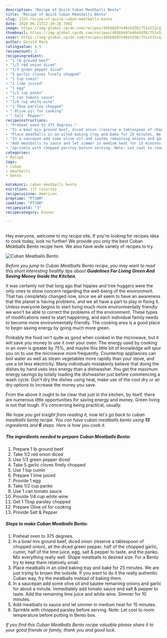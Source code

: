 ```yaml
---
description: "Recipe of Quick Cuban Meatballs Bento"
title: "Recipe of Quick Cuban Meatballs Bento"
slug: 1325-recipe-of-quick-cuban-meatballs-bento
date: 2020-06-21T22:39:28.740Z
image: https://img-global.cpcdn.com/recipes/4956bb97e46e5d36/751x532cq70/cuban-meatballs-bento-recipe-main-photo.jpg
thumbnail: https://img-global.cpcdn.com/recipes/4956bb97e46e5d36/751x532cq70/cuban-meatballs-bento-recipe-main-photo.jpg
cover: https://img-global.cpcdn.com/recipes/4956bb97e46e5d36/751x532cq70/cuban-meatballs-bento-recipe-main-photo.jpg
author: Gerald Mack
ratingvalue: 4.5
reviewcount: 3
recipeingredient:
- "1 lb ground beef"
- "1/2 red onion diced"
- "1/3 green pepper diced"
- "5 garlic cloves finely chopped"
- "1 tsp cumin"
- "1 lime juiced"
- "1 egg"
- "1/2 cup panko"
- "1 can tomato sauce"
- "1/4 cup white wine"
- "1 Tbsp parsley chopped"
- " Olive oil for cooking"
- " Salt  Pepper"
recipeinstructions:
- "Preheat oven to 375 degrees."
- "In a bowl mix ground beef, diced onion (reserve a tablespoon of chopped onion), all the diced green pepper, half of the chopped garlic, cumin, half of the lime juice, egg, salt &amp; pepper to taste, and the panko. Mix everything really well. Shape meatballs to desired size. For a Bento try to keep them relatively small."
- "Place meatballs in an oiled baking tray and bake for 25 minutes. We are just trying to brown the outside. If you want to do it the really authentic Cuban way, fry the meatballs instead of baking them."
- "In a saucepan add some olive oil and sautée remaining onions and garlic for about a minute. Immediately add tomato sauce and salt &amp; pepper to taste. Add the remaining lime juice and white wine. Simmer for 10 minutes."
- "Add meatballs to sauce and let simmer in medium heat for 15 minutes."
- "Sprinkle with chopped parsley before serving. Note: Let cool to room temperature before putting in Bento box."
categories:
- Recipe
tags:
- cuban
- meatballs
- bento

katakunci: cuban meatballs bento 
nutrition: 117 calories
recipecuisine: American
preptime: "PT38M"
cooktime: "PT38M"
recipeyield: "3"
recipecategory: Dinner

---
```

<br>
Hey everyone, welcome to my recipe site, If you're looking for recipes idea to cook today, look no further! We provide you only the best Cuban Meatballs Bento recipe here. We also have wide variety of recipes to try.
<br>


![Cuban Meatballs Bento](https://img-global.cpcdn.com/recipes/4956bb97e46e5d36/751x532cq70/cuban-meatballs-bento-recipe-main-photo.jpg)

<i>Before you jump to Cuban Meatballs Bento recipe, you may want to read this short interesting healthy tips about 
<strong>Guidelines For Living Green And Saving Money Inside the Kitchen</strong>.</i>
</br>

It was certainly not that long ago that hippies and tree huggers were the only ones to show concern regarding the well-being of the environment. That has completely changed now, since we all seem to have an awareness that the planet is having problems, and we all have a part to play in fixing it. Unless everyone begins to start living much more environmentally friendly we won't be able to correct the problems of the environment. These types of modifications need to start happening, and each individual family needs to become more environmentally friendly. The cooking area is a good place to begin saving energy by going much more green.

Probably the food isn't quite as good when cooked in the microwave, but it will save you money to use it over your oven. The energy used by cooking in an oven is greater by 75%, and maybe this little bit of knowledge will spur you on to use the microwave more frequently. Countertop appliances can boil water as well as steam vegetables more rapidly than your stove, and use a lot less electricity. Many individuals mistakenly believe that doing the dishes by hand uses less energy than a dishwasher. You get the maximum energy savings by totally loading the dishwasher just before commencing a wash cycle. Don't dry the dishes using heat, make use of the cool dry or air dry options to increase the money you save.

From the above it ought to be clear that just in the kitchen, by itself, there are numerous little opportunities for saving energy and money. Green living is not that tough. It's concerning being practical, usually.


<i>We hope you got insight from reading it, now let's go back to cuban meatballs bento recipe. You can have cuban meatballs bento using <strong>13</strong> ingredients and <strong>6</strong> steps. Here is how you cook it.
</i>

##### The ingredients needed to prepare Cuban Meatballs Bento:

1. Prepare 1 lb ground beef
1. Take 1/2 red onion diced
1. Use 1/3 green pepper diced
1. Take 5 garlic cloves finely chopped
1. Use 1 tsp cumin
1. Prepare 1 lime juiced
1. Provide 1 egg
1. Take 1/2 cup panko
1. Use 1 can tomato sauce
1. Provide 1/4 cup white wine
1. Get 1 Tbsp parsley chopped
1. Prepare  Olive oil for cooking
1. Provide  Salt &amp; Pepper


##### Steps to make Cuban Meatballs Bento:

1. Preheat oven to 375 degrees.
1. In a bowl mix ground beef, diced onion (reserve a tablespoon of chopped onion), all the diced green pepper, half of the chopped garlic, cumin, half of the lime juice, egg, salt &amp; pepper to taste, and the panko. Mix everything really well. Shape meatballs to desired size. For a Bento try to keep them relatively small.
1. Place meatballs in an oiled baking tray and bake for 25 minutes. We are just trying to brown the outside. If you want to do it the really authentic Cuban way, fry the meatballs instead of baking them.
1. In a saucepan add some olive oil and sautée remaining onions and garlic for about a minute. Immediately add tomato sauce and salt &amp; pepper to taste. Add the remaining lime juice and white wine. Simmer for 10 minutes.
1. Add meatballs to sauce and let simmer in medium heat for 15 minutes.
1. Sprinkle with chopped parsley before serving. Note: Let cool to room temperature before putting in Bento box.


<i>If you find this Cuban Meatballs Bento recipe valuable please share it to your good friends or family, thank you and good luck.</i>
